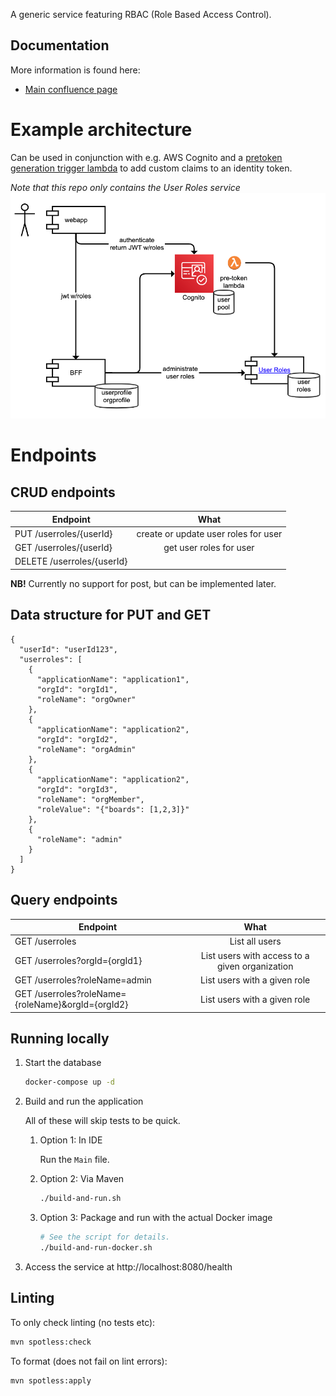 A generic service featuring RBAC (Role Based Access Control). 

## Documentation

<!-- Optional links to other pages -->
More information is found here:

<!-- Add links that suits your project. These are just exammples: -->

- [Main confluence page](https://liflig.atlassian.net/wiki/x/AQC3)

# Example architecture
Can be used in conjunction with e.g. AWS Cognito and a [pretoken generation trigger lambda](https://docs.aws.amazon.com/cognito/latest/developerguide/user-pool-lambda-pre-token-generation.html) to add custom claims to an identity token.

_Note that this repo only contains the User Roles service_
![img.png](architecture.png)

# Endpoints
## CRUD endpoints

| Endpoint                   |                 What                 |
|----------------------------|:------------------------------------:|
| PUT /userroles/{userId}    | create or update user roles for user |
| GET /userroles/{userId}    |       get user roles for user        |
| DELETE /userroles/{userId} |                                      |

**NB!** Currently no support for post, but can be implemented later.

## Data structure for PUT and GET

```
{
  "userId": "userId123",
  "userroles": [
    {
      "applicationName": "application1",
      "orgId": "orgId1",
      "roleName": "orgOwner"
    },
    {
      "applicationName": "application2",
      "orgId": "orgId2",
      "roleName": "orgAdmin"
    },
    {
      "applicationName": "application2",
      "orgId": "orgId3",
      "roleName": "orgMember",
      "roleValue": "{"boards": [1,2,3]}"
    },
    {
      "roleName": "admin"
    }
  ]
}
```

## Query endpoints

| Endpoint                                          |                      What                      |
|---------------------------------------------------|:----------------------------------------------:|
| GET /userroles                                    |                 List all users                 |
| GET /userroles?orgId={orgId1}                     | List users with access to a given organization |
| GET /userroles?roleName=admin                     |          List users with a given role          |
| GET /userroles?roleName={roleName}&orgId={orgId2} |          List users with a given role          |

## Running locally

1. Start the database

   ```bash
   docker-compose up -d
   ```

1. Build and run the application

   All of these will skip tests to be quick.

   1. Option 1: In IDE

      Run the `Main` file.

   1. Option 2: Via Maven

      ```bash
      ./build-and-run.sh
      ```

   1. Option 3: Package and run with the actual Docker image

      ```bash
      # See the script for details.
      ./build-and-run-docker.sh
      ```

1. Access the service at http://localhost:8080/health

## Linting

To only check linting (no tests etc):

```bash
mvn spotless:check
```

To format (does not fail on lint errors):

```bash
mvn spotless:apply
```
